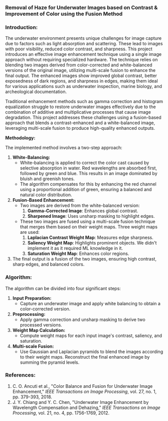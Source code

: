 ### **Removal of Haze for Underwater Images based on Contrast & Improvement of Color using the Fusion Method**

### **Introduction:**

The underwater environment presents unique challenges for image capture due to factors such as light absorption and scattering. These lead to images with poor visibility, reduced color contrast, and sharpness. This project introduces an effective image enhancement technique using a single image approach without requiring specialized hardware. The technique relies on blending two images derived from color-corrected and white-balanced versions of the original image, utilizing multi-scale fusion to enhance the final output. The enhanced images show improved global contrast, better exposedness of dark regions, and sharpness in edges, making them ideal for various applications such as underwater inspection, marine biology, and archeological documentation.

Traditional enhancement methods such as gamma correction and histogram equalization struggle to restore underwater images effectively due to the combination of additive and multiplicative processes that cause image degradation. This project addresses these challenges using a fusion-based approach that blends a contrast-enhanced and a white-balanced image, leveraging multi-scale fusion to produce high-quality enhanced outputs.

**Methodology:**

The implemented method involves a two-step approach:

1. **White-Balancing:**
   - White-balancing is applied to correct the color cast caused by selective absorption in water. Red wavelengths are absorbed first, followed by green and blue. This results in an image dominated by bluish and greenish tones.
   - The algorithm compensates for this by enhancing the red channel using a proportional addition of green, ensuring a balanced and natural color distribution.
2. **Fusion-Based Enhancement:**
   - Two images are derived from the white-balanced version:
     1. **Gamma-Corrected Image**: Enhances global contrast.
     2. **Sharpened Image**: Uses unsharp masking to highlight edges.
   - These two images are fused using a multi-scale fusion technique that merges them based on their weight maps. Three weight maps are used:
     1. **Laplacian Contrast Weight Map**: Measures edge sharpness.
     2. **Saliency Weight Map**: Highlights prominent objects. We didn't implement it as it required ML knowledge in it.
     3. **Saturation Weight Map**: Enhances color regions.
3. The final output is a fusion of the two images, ensuring high contrast, sharp edges, and balanced colors.

### **Algorithm:**

The algorithm can be divided into four significant steps:

1. **Input Preparation:**
   - Capture an underwater image and apply white balancing to obtain a color-corrected version.
2. **Preprocessing:**
   - Apply gamma correction and unsharp masking to derive two processed versions.
3. **Weight Map Calculation:**
   - Compute weight maps for each input image's contrast, saliency, and saturation.
4. **Multi-scale Fusion:**
   - Use Gaussian and Laplacian pyramids to blend the images according to their weight maps. Reconstruct the final enhanced image by summing the pyramid levels.

### **References:**

1. C. O. Ancuti et al., "Color Balance and Fusion for Underwater Image Enhancement," _IEEE Transactions on Image Processing_, vol. 27, no. 1, pp. 379-393, 2018\.
2. J. Y. Chiang and Y. C. Chen, "Underwater Image Enhancement by Wavelength Compensation and Dehazing," _IEEE Transactions on Image Processing_, vol. 21, no. 4, pp. 1756-1769, 2012\.
